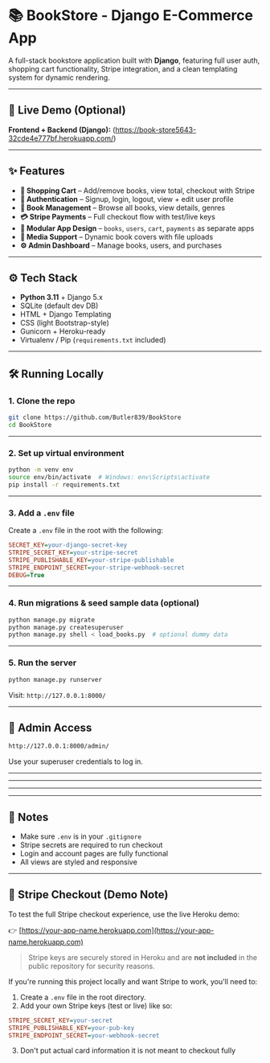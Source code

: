 # 📚 BookStore - Django E-Commerce App

A full-stack bookstore application built with **Django**, featuring full user auth, shopping cart functionality, Stripe integration, and a clean templating system for dynamic rendering.

---

## 🔗 Live Demo (Optional)

**Frontend + Backend (Django):** (https://book-store5643-32cde4e777bf.herokuapp.com/)

---

## ✨ Features

- **🛒 Shopping Cart** – Add/remove books, view total, checkout with Stripe
- **🔐 Authentication** – Signup, login, logout, view + edit user profile
- **📖 Book Management** – Browse all books, view details, genres
- **💳 Stripe Payments** – Full checkout flow with test/live keys
- **📂 Modular App Design** – `books`, `users`, `cart`, `payments` as separate apps
- **📸 Media Support** – Dynamic book covers with file uploads
- **⚙️ Admin Dashboard** – Manage books, users, and purchases

---

## ⚙️ Tech Stack

- **Python 3.11** + Django 5.x
- SQLite (default dev DB)
- HTML + Django Templating
- CSS (light Bootstrap-style)
- Gunicorn + Heroku-ready
- Virtualenv / Pip (`requirements.txt` included)

---

## 🛠 Running Locally

### 1. Clone the repo
```bash
git clone https://github.com/Butler839/BookStore
cd BookStore
```

---

### 2. Set up virtual environment
```bash
python -m venv env
source env/bin/activate  # Windows: env\Scripts\activate
pip install -r requirements.txt
```

---

### 3. Add a `.env` file

Create a `.env` file in the root with the following:

```ini
SECRET_KEY=your-django-secret-key
STRIPE_SECRET_KEY=your-stripe-secret
STRIPE_PUBLISHABLE_KEY=your-stripe-publishable
STRIPE_ENDPOINT_SECRET=your-stripe-webhook-secret
DEBUG=True
```

---

### 4. Run migrations & seed sample data (optional)

```bash
python manage.py migrate
python manage.py createsuperuser
python manage.py shell < load_books.py  # optional dummy data
```

---

### 5. Run the server

```bash
python manage.py runserver
```

Visit: `http://127.0.0.1:8000/`

---

## 🔐 Admin Access

```bash
http://127.0.0.1:8000/admin/
```

Use your superuser credentials to log in.

---


---


---


---

## 📌 Notes

- Make sure `.env` is in your `.gitignore`
- Stripe secrets are required to run checkout
- Login and account pages are fully functional
- All views are styled and responsive

---
 ## 🧪 Stripe Checkout (Demo Note)

To test the full Stripe checkout experience, use the live Heroku demo:

👉 [https://your-app-name.herokuapp.com](https://your-app-name.herokuapp.com)

> Stripe keys are securely stored in Heroku and are **not included** in the public repository for security reasons.

If you're running this project locally and want Stripe to work, you'll need to:
1. Create a `.env` file in the root directory.
2. Add your own Stripe keys (test or live) like so:

```ini
STRIPE_SECRET_KEY=your-secret
STRIPE_PUBLISHABLE_KEY=your-pub-key
STRIPE_ENDPOINT_SECRET=your-webhook-secret
```
3. Don't put actual card information it is not meant to checkout fully
